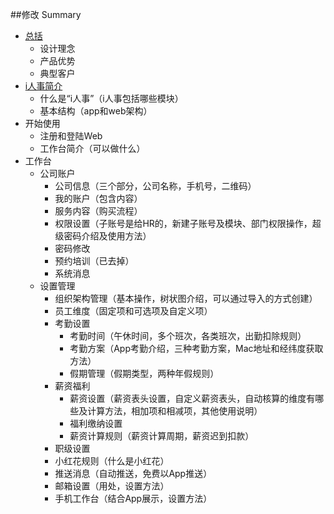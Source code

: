 ##修改 Summary

* [总括](README.md)
  * 设计理念
  * 产品优势
  * 典型客户
* [i人事简介](introduction.md)
  * 什么是“i人事”（i人事包括哪些模块）
  * 基本结构（app和web架构）
* 开始使用
  * 注册和登陆Web
  * 工作台简介（可以做什么）
* 工作台
  * 公司账户
    * 公司信息（三个部分，公司名称，手机号，二维码）
    * 我的账户（包含内容）
    * 服务内容（购买流程）
    * 权限设置（子账号是给HR的，新建子账号及模块、部门权限操作，超级密码介绍及使用方法）
    * 密码修改
    * 预约培训（已去掉）
    * 系统消息
  * 设置管理
    * 组织架构管理（基本操作，树状图介绍，可以通过导入的方式创建）
    * 员工维度（固定项和可选项及自定义项）
    * 考勤设置
      * 考勤时间（午休时间，多个班次，各类班次，出勤扣除规则）
      * 考勤方案（App考勤介绍，三种考勤方案，Mac地址和经纬度获取方法）
      * 假期管理（假期类型，两种年假规则）
    * 薪资福利
      * 薪资设置（薪资表头设置，自定义薪资表头，自动核算的维度有哪些及计算方法，相加项和相减项，其他使用说明）
      * 福利缴纳设置
      * 薪资计算规则（薪资计算周期，薪资迟到扣款）
    * 职级设置
    * 小红花规则（什么是小红花）
    * 推送消息（自动推送，免费以App推送）
    * 邮箱设置（用处，设置方法）
    * 手机工作台（结合App展示，设置方法）
